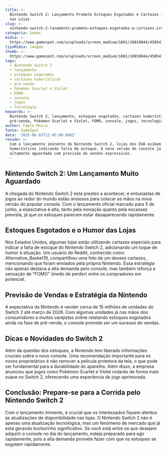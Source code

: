```yaml
---
title: >-
  Nintendo Switch 2: Lançamento Promete Estoques Esgotados e Cartazes Irônicos
  nas Lojas
slug: >-
  nintendo-switch-2-lanamento-promete-estoques-esgotados-e-cartazes-irnicos-nas-lojas
categoria: Games
midia: >-
  https://www.gamespot.com/a/uploads/screen_medium/1601/16018044/4505414-switch-2-mario.jpg
tipoMidia: imagem
thumb: >-
  https://www.gamespot.com/a/uploads/screen_medium/1601/16018044/4505414-switch-2-mario.jpg
tags:
  - Nintendo Switch 2
  - lançamento
  - estoques esgotados
  - cartazes humorísticos
  - pré-venda
  - Pokémon Scarlet e Violet
  - FOMO
  - console
  - jogos
  - tecnologia
keywords: >-
  Nintendo Switch 2, lançamento, estoques esgotados, cartazes humorísticos,
  pré-venda, Pokémon Scarlet e Violet, FOMO, console, jogos, tecnologia
author: Pablo Moura
fonte: GameSpot
data: '2025-06-03T12:45:00.000Z'
resumo: >-
  Com o lançamento iminente do Nintendo Switch 2, lojas dos EUA exibem cartazes
  humorísticos indicando falta de estoque. A nova versão do console já é
  altamente aguardada com previsão de vendas expressivas.
---
```

## Nintendo Switch 2: Um Lançamento Muito Aguardado 

A chegada do Nintendo Switch 2 está prestes a acontecer, e entusiastas de jogos ao redor do mundo estão ansiosos para colocar as mãos na nova versão do popular console. Com o lançamento oficial marcado para 5 de junho, a expectativa é alta, tanto pela inovação quanto pela escassez prevista, já que os estoques parecem estar desaparecendo rapidamente. 

## Estoques Esgotados e o Humor das Lojas 

Nos Estados Unidos, algumas lojas estão utilizando cartazes especiais para indicar a falta de estoque do Nintendo Switch 2, adicionando um toque de humor à situação. Um usuário do Reddit, conhecido como Alternative_Basket19, compartilhou uma foto de um desses cartazes, mencionando que foram enviados pela própria Nintendo. Essa estratégia não apenas destaca a alta demanda pelo console, mas também reforça a sensação de "FOMO" (medo de perder) entre os compradores em potencial. 

## Previsão de Vendas e Estratégia da Nintendo 

A expectativa da Nintendo é vender cerca de 15 milhões de unidades do Switch 2 até março de 2026. Com algumas unidades já nas mãos dos consumidores e muitos varejistas online relatando estoques esgotados ainda na fase de pré-venda, o console promete ser um sucesso de vendas. 

## Dicas e Novidades do Switch 2 

Além da questão dos estoques, a Nintendo tem liberado informações cruciais sobre o novo console. Uma recomendação importante para os novos proprietários é não remover a película protetora da tela, o que pode ser fundamental para a durabilidade do aparelho. Além disso, a empresa anunciou que jogos como Pokémon Scarlet e Violet rodarão de forma mais suave no Switch 2, oferecendo uma experiência de jogo aprimorada. 

## Conclusão: Prepare-se para a Corrida pelo Nintendo Switch 2 

Com o lançamento iminente, é crucial que os interessados fiquem atentos às atualizações de disponibilidade nas lojas. O Nintendo Switch 2 não é apenas uma atualização tecnológica, mas um fenômeno de mercado que já está gerando burburinho significativo. Se você está entre os que desejam adquirir o console no dia do lançamento, esteja preparado para agir rapidamente, pois a alta demanda promete fazer com que os estoques se esgotem rapidamente.
